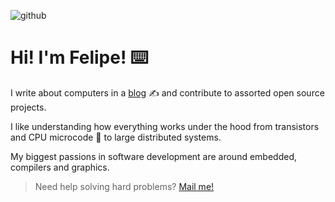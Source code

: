![github](https://user-images.githubusercontent.com/2183824/115489910-6a934400-a233-11eb-9a0b-99c57d46252d.png)

# Hi! I'm Felipe! ⌨️

I write about computers in a [blog][blog] ✍️ and contribute to assorted open source projects.

I like understanding how everything works under the hood from transistors and CPU microcode 🔬 to large distributed systems.

My biggest passions in software development are around embedded, compilers and graphics.

> Need help solving hard problems? [Mail me!][mail]

[mail]: mailto:felipe.oltavares@gmail.com
[dell]: https://dell.com
[blog]: //felipetavares.com
